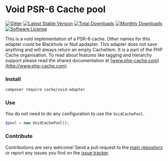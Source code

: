 # Void PSR-6 Cache pool 
[![Gitter](https://badges.gitter.im/php-cache/cache.svg)](https://gitter.im/php-cache/cache?utm_source=badge&utm_medium=badge&utm_campaign=pr-badge)
[![Latest Stable Version](https://poser.pugx.org/cache/void-adapter/v/stable)](https://packagist.org/packages/cache/void-adapter)
[![Total Downloads](https://poser.pugx.org/cache/void-adapter/downloads)](https://packagist.org/packages/cache/void-adapter)
[![Monthly Downloads](https://poser.pugx.org/cache/void-adapter/d/monthly.png)](https://packagist.org/packages/cache/void-adapter)
[![Software License](https://img.shields.io/badge/license-MIT-brightgreen.svg?style=flat-square)](LICENSE)

This is a void implementation of a PSR-6 cache. Other names for this adapter could be Blackhole or Null apdapter. 
This adapter does not save anything and will always return an empty CacheItem. It is a part of the PHP Cache 
organisation. To read about features like tagging and hierarchy support please read the 
shared documentation at [www.php-cache.com](http://www.php-cache.com). 

### Install

```bash
composer require cache/void-adapter
```

### Use

You do not need to do any configuration to use the `VoidCachePool`.

```php
$pool = new VoidCachePool();
```

### Contribute

Contributions are very welcome! Send a pull request to the [main repository](https://github.com/php-cache/cache) or 
report any issues you find on the [issue tracker](http://issues.php-cache.com).
